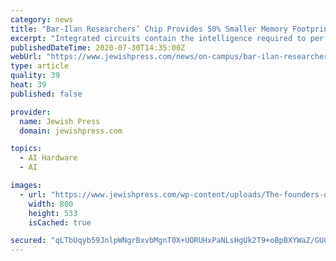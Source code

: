 ```yaml
---
category: news
title: "Bar-Ilan Researchers’ Chip Provides 50% Smaller Memory Footprint"
excerpt: "Integrated circuits contain the intelligence required to perform various tasks, but their silicon area is typically dominated by on-chip memory. Current industry growth drivers, such as artificial intelligence (AI) and machine learning, 5G, Internet-of ..."
publishedDateTime: 2020-07-30T14:35:00Z
webUrl: "https://www.jewishpress.com/news/on-campus/bar-ilan-researchers-chip-provides-50-smaller-memory-footprint/2020/07/30/"
type: article
quality: 39
heat: 39
published: false

provider:
  name: Jewish Press
  domain: jewishpress.com

topics:
  - AI Hardware
  - AI

images:
  - url: "https://www.jewishpress.com/wp-content/uploads/The-founders-of-RAAAM.jpg"
    width: 800
    height: 533
    isCached: true

secured: "qLTbUqyb59JnlpWNgrBxvbMgnT0X+UORUHxPaNLsHgUk2T9+oBpBXYWaZ/GUCoKHBeA8wB55F+UkyFRPpUXsnab/BYE/9GgrW/Tz6Ej/8Q/hJqcBJWpIp/XQ8vqKqIGg1Hrm+/z4EPPZq52/eZ6+moh7Ry5yDRVnUuFW5FC0vDOVuoDm42Bs/4SOFLL4lqj9r6ifiFGUOSWrwpapE3MyZoZf9QQ2xturEtGgVnuVeveafh4ycQj7TAmkCYuVtyp37qPe5FJoIMjHjhvLP/88OKTXTsN1qeO4jPVU16CdrGt2SAUe+DIT3syI7QJPUrl7Qe7sEgBmOF4L0q9e+zF7kg==;3+cX0QF1KgalmUGLfom3Dg=="
---
```



